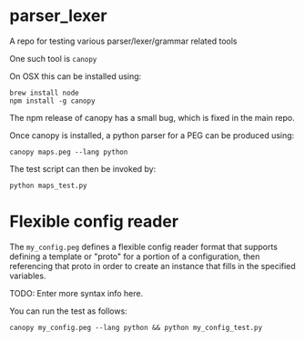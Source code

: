 # parser_lexer
A repo for testing various parser/lexer/grammar related tools


One such tool is `canopy`

On OSX this can be installed using:

```
brew install node
npm install -g canopy
```

The npm release of canopy has a small bug, which is fixed in the main repo.

Once canopy is installed, a python parser for a PEG can be produced using:

```
canopy maps.peg --lang python
```

The test script can then be invoked by:

```
python maps_test.py
```

# Flexible config reader

The `my_config.peg` defines a flexible config reader format that supports defining a template or "proto" for a
portion of a configuration, then referencing that proto in order to create an instance that fills in the
specified variables.

TODO: Enter more syntax info here.

You can run the test as follows:

```
canopy my_config.peg --lang python && python my_config_test.py
```
